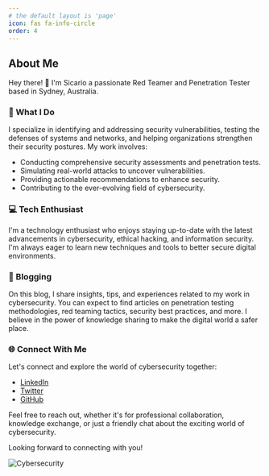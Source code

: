 ```yaml
---
# the default layout is 'page'
icon: fas fa-info-circle
order: 4
---
```

## About Me

Hey there! 👋 I'm Sicario a passionate Red Teamer and Penetration Tester based in Sydney, Australia.

### 🚀 What I Do

I specialize in identifying and addressing security vulnerabilities, testing the defenses of systems and networks, and helping organizations strengthen their security postures. My work involves:

- Conducting comprehensive security assessments and penetration tests.
- Simulating real-world attacks to uncover vulnerabilities.
- Providing actionable recommendations to enhance security.
- Contributing to the ever-evolving field of cybersecurity.

### 💻 Tech Enthusiast

I'm a technology enthusiast who enjoys staying up-to-date with the latest advancements in cybersecurity, ethical hacking, and information security. I'm always eager to learn new techniques and tools to better secure digital environments.

### 📝 Blogging

On this blog, I share insights, tips, and experiences related to my work in cybersecurity. You can expect to find articles on penetration testing methodologies, red teaming tactics, security best practices, and more. I believe in the power of knowledge sharing to make the digital world a safer place.

### 🌐 Connect With Me

Let's connect and explore the world of cybersecurity together:

- [LinkedIn](https://www.linkedin.com/in/your-profile)
- [Twitter](https://twitter.com/your-handle)
- [GitHub](https://github.com/your-username)

Feel free to reach out, whether it's for professional collaboration, knowledge exchange, or just a friendly chat about the exciting world of cybersecurity.

Looking forward to connecting with you!

![Cybersecurity](path-to-your-profile-image.jpg)
